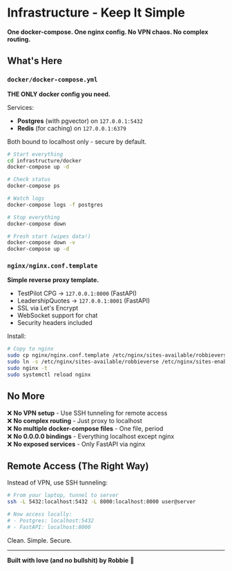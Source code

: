 # Infrastructure - Keep It Simple

**One docker-compose. One nginx config. No VPN chaos. No complex routing.**

## What's Here

### `docker/docker-compose.yml`

**THE ONLY docker config you need.**

Services:

- **Postgres** (with pgvector) on `127.0.0.1:5432`
- **Redis** (for caching) on `127.0.0.1:6379`

Both bound to localhost only - secure by default.

```bash
# Start everything
cd infrastructure/docker
docker-compose up -d

# Check status
docker-compose ps

# Watch logs
docker-compose logs -f postgres

# Stop everything
docker-compose down

# Fresh start (wipes data!)
docker-compose down -v
docker-compose up -d
```

### `nginx/nginx.conf.template`

**Simple reverse proxy template.**

- TestPilot CPG → `127.0.0.1:8000` (FastAPI)
- LeadershipQuotes → `127.0.0.1:8001` (FastAPI)
- SSL via Let's Encrypt
- WebSocket support for chat
- Security headers included

Install:

```bash
# Copy to nginx
sudo cp nginx/nginx.conf.template /etc/nginx/sites-available/robbieverse
sudo ln -s /etc/nginx/sites-available/robbieverse /etc/nginx/sites-enabled/
sudo nginx -t
sudo systemctl reload nginx
```

## No More

❌ **No VPN setup** - Use SSH tunneling for remote access  
❌ **No complex routing** - Just proxy to localhost  
❌ **No multiple docker-compose files** - One file, period  
❌ **No 0.0.0.0 bindings** - Everything localhost except nginx  
❌ **No exposed services** - Only FastAPI via nginx  

## Remote Access (The Right Way)

Instead of VPN, use SSH tunneling:

```bash
# From your laptop, tunnel to server
ssh -L 5432:localhost:5432 -L 8000:localhost:8000 user@server

# Now access locally:
# - Postgres: localhost:5432
# - FastAPI: localhost:8000
```

Clean. Simple. Secure.

---

**Built with love (and no bullshit) by Robbie** 💜
